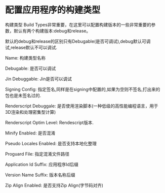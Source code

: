 # 配置应用程序的构建类型

构建类型 Build Types非常重要，在这里可以配置构建版本的一些非常重要的参数，默认有两个构建版本:debug和release。

默认的debug和release的区别只有Debugable\(是否可调试\),debug默认可调试,release默认不可以调试.



Name: 构建类型名称

Debugable: 是否可以调试

Jin Debuggable: Jin是否可以调试

Signing Config: 指定签名,同样是在signing中配置的,如果为空则不签名,打出来的包也是未签名过的.

Renderscript Debuggale: 是否使用渲染脚本\(一种低级的高性能编程语言，用于3D渲染和处理密集型计算\)

Renderscript Optim Level: Rendescript版本.

Minify Enabled: 是否混淆

Pseudo Locales Enabled: 是否支持本地化整理

Proguard File: 指定混淆文件路径

Application Id Suffix: 应用程序Id后缀

Version Name Suffix: 版本名称后缀

Zip Align Enabled: 是否支持Zip Align\(字节码对齐\)

